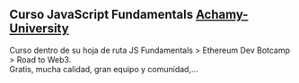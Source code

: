 ## Curso JavaScript Fundamentals [Achamy-University](https://university.alchemy.com/home)
Curso dentro de su hoja de ruta JS Fundamentals > Ethereum Dev Botcamp > Road to Web3.  
Gratis, mucha calidad, gran equipo y comunidad,...  

